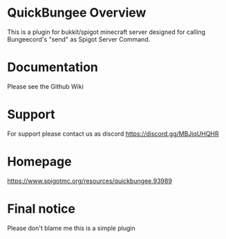# QuickBungee Overview
This is a plugin for bukkit/spigot minecraft server designed for calling Bungeecord's "send" as Spigot Server Command.

# Documentation
Please see the Github Wiki

# Support
For support please contact us as discord https://discord.gg/MBJjqUHQHR

# Homepage
https://www.spigotmc.org/resources/quickbungee.93989

# Final notice
Please don't blame me this is a simple plugin
